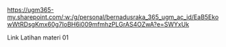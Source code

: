 https://ugm365-my.sharepoint.com/:w:/g/personal/bernadusraka_365_ugm_ac_id/EaB5EkowWtRDsgKmx60g7IoBH6i009mfmhzPLGrAS4OZwA?e=SWYxUk

Link Latihan materi 01

